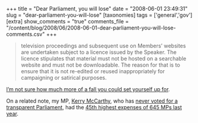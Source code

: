 +++
title = "Dear Parliament, you will lose"
date = "2008-06-01 23:49:31"
slug = "dear-parliament-you-will-lose"
[taxonomies]
tags = ['general','gov']
[extra]
show_comments = "true"
comments_file = "/content/blog/2008/06/2008-06-01-dear-parliament-you-will-lose-comments.csv"
+++

> television proceedings and subsequent use on Members’ websites are undertaken subject to a licence issued by the Speaker. The licence stipulates that material must not be hosted on a searchable website and must not be downloadable. The reason for that is to ensure that it is not re-edited or reused inappropriately for campaigning or satirical purposes.

[I’m not sure how much more of a fall you could set yourself up for](http://www.theyworkforyou.com/debates/?id=2008-05-08a.844.4#g845.1).

On a related note, my MP, [Kerry McCarthy](http://www.theyworkforyou.com/mp/kerry_mccarthy/bristol_east), who has [never voted for a transparent Parliament](http://www.publicwhip.org.uk/mp.php?mpid=1455&dmp=996), had the [45th highest expenses of 645 MPs last year](http://www.theyworkforyou.com/mp/kerry_mccarthy/bristol_east#expenses).
